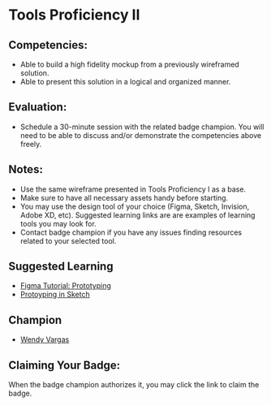 # Tools Proficiency II

## Competencies:
* Able to build a high fidelity mockup from a previously wireframed solution.
* Able to present this solution in a logical and organized manner.

## Evaluation:
* Schedule a 30-minute session with the related badge champion. You will need to be able to discuss and/or demonstrate the competencies above freely. 

## Notes:
* Use the same wireframe presented in Tools Proficiency I as a base.
* Make sure to have all necessary assets handy before starting. 
* You may use the design tool of your choice (Figma, Sketch, Invision, Adobe XD, etc). Suggested learning links are are examples of learning tools you may look for. 
* Contact badge champion if you have any issues finding resources related to your selected tool. 

## Suggested Learning
* [Figma Tutorial: Prototyping](https://www.youtube.com/watch?v=-sAAa-CCOcg)
* [Protoyping in Sketch](https://www.youtube.com/watch?v=AKXGFBUwbH8)

## Champion

* [Wendy Vargas](mailto:wendy.vargas@acklenavenue.com)

## Claiming Your Badge:
When the badge champion authorizes it, you may click the link to claim the badge.
